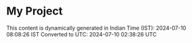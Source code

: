 # My Project

This content is dynamically generated in Indian Time (IST): 2024-07-10 08:08:26 IST
Converted to UTC: 2024-07-10 02:38:26 UTC
